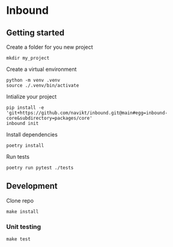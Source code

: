 # Inbound 

## Getting started 

Create a folder for you new project

```shell
mkdir my_project
```

Create a virtual environment 

```shell
python -m venv .venv
source ./.venv/bin/activate
```


Intialize your project

```shell
pip install -e 'git+https://github.com/navikt/inbound.git@main#egg=inbound-core&subdirectory=packages/core'
inbound init
```

Install dependencies

```shell
poetry install
```

Run tests

```shell
poetry run pytest ./tests
```

## Development

Clone repo


```shell
make install
```

### Unit testing

```shell
make test
```